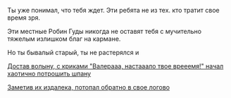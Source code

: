 Ты уже понимал, что тебя ждет. Эти ребята не из тех. кто тратит свое время зря.

Эти местные Робин Гуды никогда не оставят тебя с мучительно тяжелым излишком благ на кармане.

Но ты бывалый старый, ты не растерялся и

[Достав волыну, с криками "Валерааа, настааало твое врееемя!" начал хаотично потрошить шпану](shpana/shpana.md)

[Заметив их издалека, потопал обратно в свое логово](logovo/logovo.md)